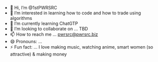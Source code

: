 - 👋 Hi, I’m @1stPWRSRC
- 👀 I’m interested in learning how to code and how to trade using algorithms 
- 🌱 I’m currently learning ChatGTP
- 💞️ I’m looking to collaborate on ... TBD
- 📫 How to reach me ... pwrsrc@pwrsrc.biz 
- 😄 Pronouns: ... 
- ⚡ Fun fact: ... I love making music, watching anime, smart women (so attractive) & making money

<!---
1stPWRSRC/1stPWRSRC is a ✨ special ✨ repository because its `README.md` (this file) appears on your GitHub profile.
You can click the Preview link to take a look at your changes.
--->
